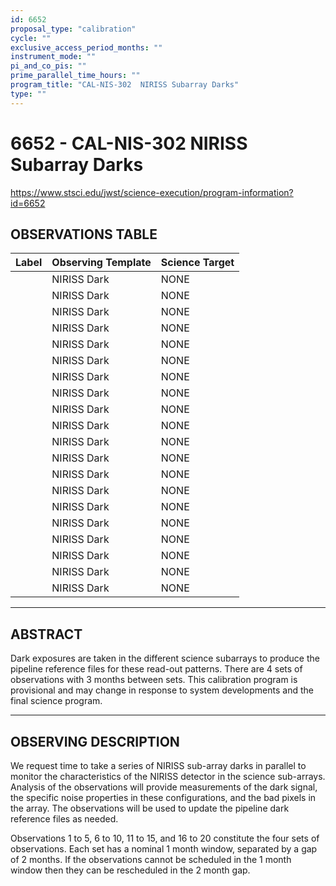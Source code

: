 ```yaml
---
id: 6652
proposal_type: "calibration"
cycle: ""
exclusive_access_period_months: ""
instrument_mode: ""
pi_and_co_pis: ""
prime_parallel_time_hours: ""
program_title: "CAL-NIS-302  NIRISS Subarray Darks"
type: ""
---
```

# 6652 - CAL-NIS-302  NIRISS Subarray Darks
https://www.stsci.edu/jwst/science-execution/program-information?id=6652
## OBSERVATIONS TABLE
| Label | Observing Template | Science Target |
| :---- | :----------------- | :------------- |
|       | NIRISS Dark        | NONE           |
|       | NIRISS Dark        | NONE           |
|       | NIRISS Dark        | NONE           |
|       | NIRISS Dark        | NONE           |
|       | NIRISS Dark        | NONE           |
|       | NIRISS Dark        | NONE           |
|       | NIRISS Dark        | NONE           |
|       | NIRISS Dark        | NONE           |
|       | NIRISS Dark        | NONE           |
|       | NIRISS Dark        | NONE           |
|       | NIRISS Dark        | NONE           |
|       | NIRISS Dark        | NONE           |
|       | NIRISS Dark        | NONE           |
|       | NIRISS Dark        | NONE           |
|       | NIRISS Dark        | NONE           |
|       | NIRISS Dark        | NONE           |
|       | NIRISS Dark        | NONE           |
|       | NIRISS Dark        | NONE           |
|       | NIRISS Dark        | NONE           |
|       | NIRISS Dark        | NONE           |

---

## ABSTRACT

Dark exposures are taken in the different science subarrays to produce the pipeline reference files for these read-out patterns. There are 4 sets of observations with 3 months between sets.
This calibration program is provisional and may change in response to system developments and the final science program.

---

## OBSERVING DESCRIPTION

We request time to take a series of NIRISS sub-array darks in parallel to monitor the characteristics of the NIRISS detector in the science sub-arrays. Analysis of the observations will provide measurements of the dark signal, the specific noise properties in these configurations, and the bad pixels in the array. The observations will be used to update the pipeline dark reference files as needed.

Observations 1 to 5, 6 to 10, 11 to 15, and 16 to 20 constitute the four sets of observations. Each set has a nominal 1 month window, separated by a gap of 2 months. If the observations cannot be scheduled in the 1 month window then they can be rescheduled in the 2 month gap.